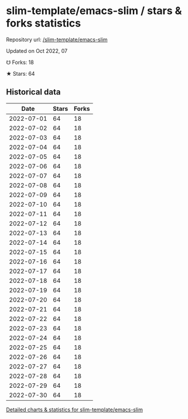 # slim-template/emacs-slim / stars & forks statistics

Repository url: [/slim-template/emacs-slim](https://github.com/slim-template/emacs-slim)

Updated on Oct 2022, 07

☋ Forks: 18

★ Stars: 64

## Historical data
| Date | Stars | Forks |
|------|-------|-------|
| 2022-07-01 | 64 | 18 | 
| 2022-07-02 | 64 | 18 | 
| 2022-07-03 | 64 | 18 | 
| 2022-07-04 | 64 | 18 | 
| 2022-07-05 | 64 | 18 | 
| 2022-07-06 | 64 | 18 | 
| 2022-07-07 | 64 | 18 | 
| 2022-07-08 | 64 | 18 | 
| 2022-07-09 | 64 | 18 | 
| 2022-07-10 | 64 | 18 | 
| 2022-07-11 | 64 | 18 | 
| 2022-07-12 | 64 | 18 | 
| 2022-07-13 | 64 | 18 | 
| 2022-07-14 | 64 | 18 | 
| 2022-07-15 | 64 | 18 | 
| 2022-07-16 | 64 | 18 | 
| 2022-07-17 | 64 | 18 | 
| 2022-07-18 | 64 | 18 | 
| 2022-07-19 | 64 | 18 | 
| 2022-07-20 | 64 | 18 | 
| 2022-07-21 | 64 | 18 | 
| 2022-07-22 | 64 | 18 | 
| 2022-07-23 | 64 | 18 | 
| 2022-07-24 | 64 | 18 | 
| 2022-07-25 | 64 | 18 | 
| 2022-07-26 | 64 | 18 | 
| 2022-07-27 | 64 | 18 | 
| 2022-07-28 | 64 | 18 | 
| 2022-07-29 | 64 | 18 | 
| 2022-07-30 | 64 | 18 | 


[Detailed charts & statistics for slim-template/emacs-slim](https://reviewgithub.com/rep/slim-template/emacs-slim)
